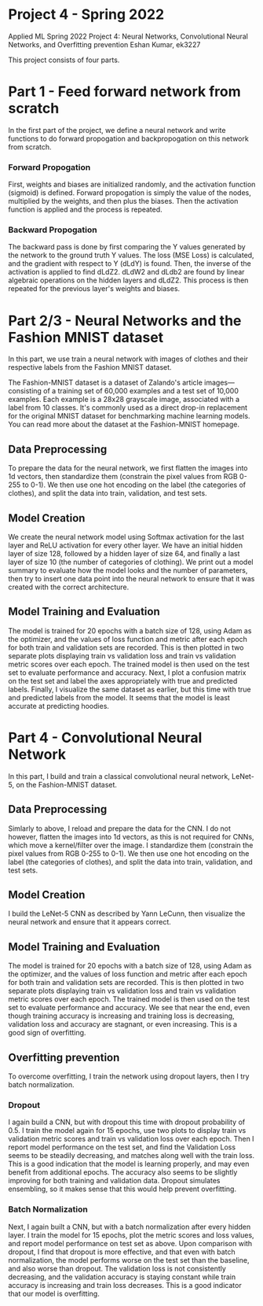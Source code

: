 # Project 4 - Spring 2022

Applied ML Spring 2022 Project 4: Neural Networks, Convolutional Neural Networks, and Overfitting prevention
Eshan Kumar, ek3227

This project consists of four parts.

# Part 1 - Feed forward network from scratch
In the first part of the project, we define a neural network and write functions to do forward propogation and backpropogation on this network from scratch.

### Forward Propogation
First, weights and biases are initialized randomly, and the activation function (sigmoid) is defined. Forward propogation is simply the value of the nodes, multiplied by the weights, and then plus the biases. Then the activation function is applied and the process is repeated. 

### Backward Propogation
The backward pass is done by first comparing the Y values generated by the network to the ground truth Y values. The loss (MSE Loss) is calculated, and the gradient with respect to Y (dLdY) is found. Then, the inverse of the activation is applied to find dLdZ2. dLdW2 and dLdb2 are found by linear algebraic operations on the hidden layers and dLdZ2. This process is then repeated for the previous layer's weights and biases. 

# Part 2/3 - Neural Networks and the Fashion MNIST dataset
In this part, we use train a neural network with images of clothes and their respective labels from the Fashion MNIST dataset. 

The Fashion-MNIST dataset is a dataset of Zalando's article images—consisting of a training set of 60,000 examples and a test set of 10,000 examples. Each example is a 28x28 grayscale image, associated with a label from 10 classes. It's commonly used as a direct drop-in replacement for the original MNIST dataset for benchmarking machine learning models. You can read more about the dataset at the Fashion-MNIST homepage.

## Data Preprocessing
To prepare the data for the neural network, we first flatten the images into 1d vectors, then standardize them (constrain the pixel values from RGB 0-255 to 0-1). We then use one hot encoding on the label (the categories of clothes), and split the data into train, validation, and test sets. 

## Model Creation
We create the neural network model using Softmax activation for the last layer and ReLU activation for every other layer. We have an initial hidden layer of size 128, followed by a hidden layer of size 64, and finally a last layer of size 10 (the number of categories of clothing). We print out a model summary to evaluate how the model looks and the number of parameters, then try to insert one data point into the neural network to ensure that it was created with the correct architecture. 

## Model Training and Evaluation
The model is trained for 20 epochs with a batch size of 128, using Adam as the optimizer, and the values of loss function and metric after each epoch for both train and validation sets are recorded. This is then plotted in two separate plots displaying train vs validation loss and train vs validation metric scores over each epoch. The trained model is then used on the test set to evaluate performance and accuracy. Next, I plot a confusion matrix on the test set and label the axes appropriately with true and predicted labels. Finally, I visualize the same dataset as earlier, but this time with true and predicted labels from the model. It seems that the model is least accurate at predicting hoodies. 

# Part 4 - Convolutional Neural Network
In this part, I build and train a classical convolutional neural network, LeNet-5, on the Fashion-MNIST dataset.

## Data Preprocessing
Simlarly to above, I reload and prepare the data for the CNN. I do not however, flatten the images into 1d vectors, as this is not required for CNNs, which move a kernel/filter over the image. I standardize them (constrain the pixel values from RGB 0-255 to 0-1). We then use one hot encoding on the label (the categories of clothes), and split the data into train, validation, and test sets. 

## Model Creation
I build the LeNet-5 CNN as described by Yann LeCunn, then visualize the neural network and ensure that it appears correct.

## Model Training and Evaluation
The model is trained for 20 epochs with a batch size of 128, using Adam as the optimizer, and the values of loss function and metric after each epoch for both train and validation sets are recorded. This is then plotted in two separate plots displaying train vs validation loss and train vs validation metric scores over each epoch. The trained model is then used on the test set to evaluate performance and accuracy. We see that near the end, even though training accuracy is increasing and training loss is decreasing, validation loss and accuracy are stagnant, or even increasing. This is a good sign of overfitting. 

## Overfitting prevention
To overcome overfitting, I train the network using dropout layers, then I try batch normalization.

### Dropout
I again build a CNN, but with dropout this time with dropout probability of 0.5. I train the model again for 15 epochs, use two plots to display train vs validation metric scores and train vs validation loss over each epoch. Then I report model performance on the test set, and find  the Validation Loss seems to be steadily decreasing, and matches along well with the train loss. This is a good indication that the model is learning properly, and may even benefit from additional epochs. The accuracy also seems to be slightly improving for both training and validation data. Dropout simulates ensembling, so it makes sense that this would help prevent overfitting.

### Batch Normalization
Next, I again built a CNN, but with a batch normalization after every hidden layer. I train the model for 15 epochs, plot the metric scores and loss values, and report model performance on test set as above. Upon comparison with dropout, I find that dropout is more effective, and that even with batch normalization, the model performs worse on the test set than the baseline, and also worse than dropout. The validation loss is not consistently decreasing, and the validation accuracy is staying constant while train accuracy is increasing and train loss decreases. This is a good indicator that our model is overfitting.

